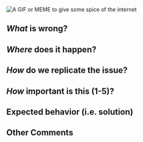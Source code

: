 <!-- If you don't mind add a fun gif or meme, but no pressure -->
![A GIF or MEME to give some spice of the internet](url)

## *What* is wrong?
<!-- Ex. run takes really long -->

## *Where* does it happen?
<!-- Ex. In GPU.js when trying to run a math function in node.js on my mac -->

## *How* do we replicate the issue?
<!-- Please be specific as possible. Use dashes (-) or numbers (1.) to create a list of steps -->

## *How* important is this (1-5)?
<!-- On a scale from 1-5 where 5 is the most important how would you rate it? -->

## Expected behavior (i.e. solution)
<!-- What do you think should have happened? -->


## Other Comments
